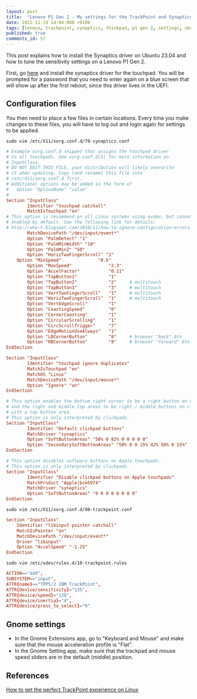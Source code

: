 ```yaml
---
layout: post
title:  "Lenovo P1 Gen 2 - My settings for the TrackPoint and Synaptics Touchpad"
date: 2022-11-19 14:04:000 +0100
tags: [lenovo, trackpoint, synaptics, thinkpad, p1 gen 2, settings, ubuntu, linux]
published: true
comments_id: 57
---
```


This post explains how to install the Synaptics driver on Ubuntu 23.04 and how to tune the sensitivity settings on a Lenovo P1 Gen 2. 

First, go [here](https://www.synaptics.com/products/displaylink-graphics/downloads/ubuntu) and install the synaptics driver for the touchpad. You will be prompted for a password that you need to enter again on a blue screen that will show up after the first reboot, since this driver lives in the UEFI.

## Configuration files

You then need to place a few files in certain locations. Every time you make changes to these files, you will have to  log out and login again for settings to be applied.

`sudo vim /etc/X11/xorg.conf.d/70-synaptics.conf`

````conf
# Example xorg.conf.d snippet that assigns the touchpad driver
# to all touchpads. See xorg.conf.d(5) for more information on
# InputClass.
# DO NOT EDIT THIS FILE, your distribution will likely overwrite
# it when updating. Copy (and rename) this file into
# /etc/X11/xorg.conf.d first.
# Additional options may be added in the form of
#   Option "OptionName" "value"
#
Section "InputClass"
        Identifier "touchpad catchall"
        MatchIsTouchpad "on"
# This option is recommend on all Linux systems using evdev, but cannot be
# enabled by default. See the following link for details:
# http://who-t.blogspot.com/2010/11/how-to-ignore-configuration-errors.html
       	MatchDevicePath "/dev/input/event*"
       	Option "PalmDetect" "1"
       	Option "PalmMinWidth" "10"
       	Option "PalmMinZ" "50"
       	Option "HorizTwoFingerScroll" "1"
	Option "MinSpeed"              "0.6"
        Option "MaxSpeed"              "2.3"
        Option "AccelFactor"           "0.11"
        Option "TapButton1"            "1"
        Option "TapButton2"            "2"     # multitouch
        Option "TapButton3"            "3"     # multitouch
        Option "VertTwoFingerScroll"   "1"     # multitouch
        Option "HorizTwoFingerScroll"  "1"     # multitouch
        Option "VertEdgeScroll"        "1"
        Option "CoastingSpeed"         "0"
        Option "CornerCoasting"        "1"
        Option "CircularScrolling"     "1"
        Option "CircScrollTrigger"     "7"
        Option "EdgeMotionUseAlways"   "1"
        Option "LBCornerButton"        "8"     # browser "back" btn
        Option "RBCornerButton"        "9"     # browser "forward" btn
EndSection

Section "InputClass"
        Identifier "touchpad ignore duplicates"
        MatchIsTouchpad "on"
        MatchOS "Linux"
        MatchDevicePath "/dev/input/mouse*"
        Option "Ignore" "on"
EndSection

# This option enables the bottom right corner to be a right button on clickpads
# and the right and middle top areas to be right / middle buttons on clickpads
# with a top button area.
# This option is only interpreted by clickpads.
Section "InputClass"
        Identifier "Default clickpad buttons"
        MatchDriver "synaptics"
        Option "SoftButtonAreas" "50% 0 82% 0 0 0 0 0"
        Option "SecondarySoftButtonAreas" "58% 0 0 15% 42% 58% 0 15%"
EndSection

# This option disables software buttons on Apple touchpads.
# This option is only interpreted by clickpads.
Section "InputClass"
        Identifier "Disable clickpad buttons on Apple touchpads"
        MatchProduct "Apple|bcm5974"
        MatchDriver "synaptics"
        Option "SoftButtonAreas" "0 0 0 0 0 0 0 0"
EndSection
````

`sudo vim /etc/X11/xorg.conf.d/90-trackpoint.conf`

````conf
Section "InputClass"  
    Identifier "libinput pointer catchall"  
    MatchIsPointer "on"  
    MatchDevicePath "/dev/input/event*"  
    Driver "libinput"  
    Option "AccelSpeed" "-1.25"  
EndSection   
````

`sudo vim /etc/udev/rules.d/10-trackpoint.rules`

````conf
ACTION=="add",  
SUBSYSTEM=="input",  
ATTR{name}=="TPPS/2 IBM TrackPoint",  
ATTR{device/sensitivity}="135",  
ATTR{device/speed}="120",  
ATTR{device/inertia}="4",  
ATTR{device/press_to_select}="0"
````

## Gnome settings

- In the Gnome Extensions app, go to "Keyboard and Mouse" and make sure that the mouse acceleration profile is "Flat".
- In the Gnome Setting app, make sure that the trackpad and mouse speed sliders are in the default (middle) position.

## References

[How to get the perfect TrackPoint experience on Linux](https://www.reddit.com/r/thinkpad/comments/5rcwlq/heres_how_to_get_the_perfect_trackpoint/)

